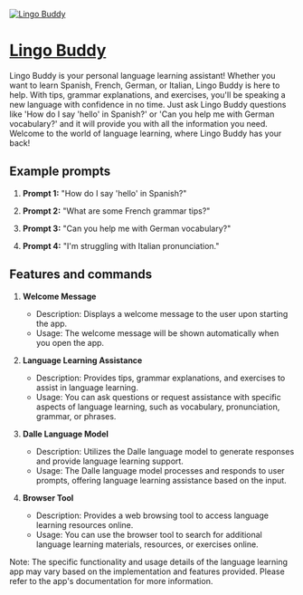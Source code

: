 [![Lingo Buddy](https://files.oaiusercontent.com/file-zfRy6CtKy2xs2iHpk5MiMxrD?se=2123-10-17T20%3A36%3A29Z&sp=r&sv=2021-08-06&sr=b&rscc=max-age%3D31536000%2C%20immutable&rscd=attachment%3B%20filename%3D7c625f6f-cbc2-4244-821f-b5955743842c.png&sig=iIxJEtqHZiY69h5oofLg3vOd4VHbx4T3kJdZ3CIfyHg%3D)](https://chat.openai.com/g/g-tivLxvTRq-lingo-buddy)

# [Lingo Buddy](https://chat.openai.com/g/g-tivLxvTRq-lingo-buddy)

Lingo Buddy is your personal language learning assistant! Whether you want to learn Spanish, French, German, or Italian, Lingo Buddy is here to help. With tips, grammar explanations, and exercises, you'll be speaking a new language with confidence in no time. Just ask Lingo Buddy questions like 'How do I say 'hello' in Spanish?' or 'Can you help me with German vocabulary?' and it will provide you with all the information you need. Welcome to the world of language learning, where Lingo Buddy has your back!

## Example prompts

1. **Prompt 1:** "How do I say 'hello' in Spanish?"

2. **Prompt 2:** "What are some French grammar tips?"

3. **Prompt 3:** "Can you help me with German vocabulary?"

4. **Prompt 4:** "I'm struggling with Italian pronunciation."


## Features and commands

1. **Welcome Message**
   - Description: Displays a welcome message to the user upon starting the app.
   - Usage: The welcome message will be shown automatically when you open the app.

2. **Language Learning Assistance**
   - Description: Provides tips, grammar explanations, and exercises to assist in language learning.
   - Usage: You can ask questions or request assistance with specific aspects of language learning, such as vocabulary, pronunciation, grammar, or phrases.

3. **Dalle Language Model**
   - Description: Utilizes the Dalle language model to generate responses and provide language learning support.
   - Usage: The Dalle language model processes and responds to user prompts, offering language learning assistance based on the input.

4. **Browser Tool**
   - Description: Provides a web browsing tool to access language learning resources online.
   - Usage: You can use the browser tool to search for additional language learning materials, resources, or exercises online.

Note: The specific functionality and usage details of the language learning app may vary based on the implementation and features provided. Please refer to the app's documentation for more information.